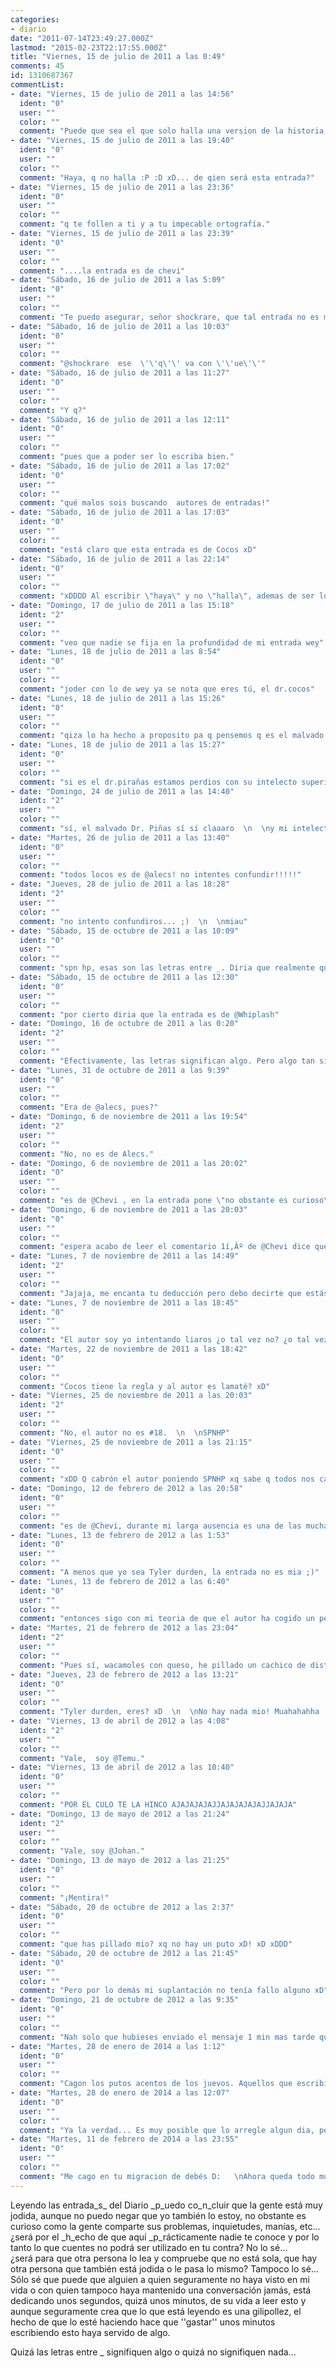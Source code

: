 ```yaml
---
categories:
- diario
date: "2011-07-14T23:49:27.000Z"
lastmod: "2015-02-23T22:17:55.000Z"
title: "Viernes, 15 de julio de 2011 a las 0:49"
comments: 45
id: 1310687367
commentList:
- date: "Viernes, 15 de julio de 2011 a las 14:56"
  ident: "0"
  user: ""
  color: ""
  comment: "Puede que sea el que solo halla una version de la historia, de forma que siempre este a favor del que la escribe. Todos somos mas bien cobardes."
- date: "Viernes, 15 de julio de 2011 a las 19:40"
  ident: "0"
  user: ""
  color: ""
  comment: "Haya, q no halla :P :D xD... de qien será esta entrada?"
- date: "Viernes, 15 de julio de 2011 a las 23:36"
  ident: "0"
  user: ""
  color: ""
  comment: "q te follen a ti y a tu impecable ortografía."
- date: "Viernes, 15 de julio de 2011 a las 23:39"
  ident: "0"
  user: ""
  color: ""
  comment: "....la entrada es de chevi"
- date: "Sábado, 16 de julio de 2011 a las 5:09"
  ident: "0"
  user: ""
  color: ""
  comment: "Te puedo asegurar, señor shockrare, que tal entrada no es mia"
- date: "Sábado, 16 de julio de 2011 a las 10:03"
  ident: "0"
  user: ""
  color: ""
  comment: "@shockrare  ese  \'\'q\'\' va con \'\'ue\'\'"
- date: "Sábado, 16 de julio de 2011 a las 11:27"
  ident: "0"
  user: ""
  color: ""
  comment: "Y q?"
- date: "Sábado, 16 de julio de 2011 a las 12:11"
  ident: "0"
  user: ""
  color: ""
  comment: "pues que a poder ser lo escriba bien."
- date: "Sábado, 16 de julio de 2011 a las 17:02"
  ident: "0"
  user: ""
  color: ""
  comment: "qué malos sois buscando  autores de entradas!"
- date: "Sábado, 16 de julio de 2011 a las 17:03"
  ident: "0"
  user: ""
  color: ""
  comment: "está claro que esta entrada es de Cocos xD"
- date: "Sábado, 16 de julio de 2011 a las 22:14"
  ident: "0"
  user: ""
  color: ""
  comment: "xDDDD Al escribir \"haya\" y no \"halla\", ademas de ser lo correcto, ahorras una letra, al escribir \"q\" no usas letras incorrectas, sino q usas menos, economia lingüística se le llama a eso xD"
- date: "Domingo, 17 de julio de 2011 a las 15:18"
  ident: "2"
  user: ""
  color: ""
  comment: "veo que nadie se fija en la profundidad de mi entrada wey"
- date: "Lunes, 18 de julio de 2011 a las 8:54"
  ident: "0"
  user: ""
  color: ""
  comment: "joder con lo de wey ya se nota que eres tú, el dr.cocos"
- date: "Lunes, 18 de julio de 2011 a las 15:26"
  ident: "0"
  user: ""
  color: ""
  comment: "qiza lo ha hecho a proposito pa q pensemos q es el malvado cocos y sea el dr. piñas..."
- date: "Lunes, 18 de julio de 2011 a las 15:27"
  ident: "0"
  user: ""
  color: ""
  comment: "si es el dr.pirañas estamos perdios con su intelecto superior."
- date: "Domingo, 24 de julio de 2011 a las 14:40"
  ident: "2"
  user: ""
  color: ""
  comment: "sí, el malvado Dr. Piñas sí sí claaaro  \n  \ny mi intelecto superior....  \n  \ntodos locos"
- date: "Martes, 26 de julio de 2011 a las 13:40"
  ident: "0"
  user: ""
  color: ""
  comment: "todos locos es de @alecs! no intentes confundir!!!!!"
- date: "Jueves, 28 de julio de 2011 a las 18:28"
  ident: "2"
  user: ""
  color: ""
  comment: "no intento confundiros... ;)  \n  \nmiau"
- date: "Sábado, 15 de octubre de 2011 a las 10:09"
  ident: "0"
  user: ""
  color: ""
  comment: "spn hp, esas son las letras entre _. Diria que realmente quieren decir algo, ya que si solo estuvieran para confundir, habria mantenido esto a lo largo de toda la entrada, pero solo esta en esas 5, que ademas estan al principio. o tal vez el autor queria justamente que pensase esto?"
- date: "Sábado, 15 de octubre de 2011 a las 12:30"
  ident: "0"
  user: ""
  color: ""
  comment: "por cierto diria que la entrada es de @Whiplash"
- date: "Domingo, 16 de octubre de 2011 a las 0:20"
  ident: "2"
  user: ""
  color: ""
  comment: "Efectivamente, las letras significan algo. Pero algo tan simple que ya no vale la pena que busques el significado.  \n  \nPor cierto, la entrada no es de Whiplash sino mía."
- date: "Lunes, 31 de octubre de 2011 a las 9:39"
  ident: "0"
  user: ""
  color: ""
  comment: "Era de @alecs, pues?"
- date: "Domingo, 6 de noviembre de 2011 a las 19:54"
  ident: "2"
  user: ""
  color: ""
  comment: "No, no es de Alecs."
- date: "Domingo, 6 de noviembre de 2011 a las 20:02"
  ident: "0"
  user: ""
  color: ""
  comment: "es de @Chevi , en la entrada pone \"no obstante es curioso\"... \"es curioso\"!"
- date: "Domingo, 6 de noviembre de 2011 a las 20:03"
  ident: "0"
  user: ""
  color: ""
  comment: "espera acabo de leer el comentario 1í‚Âº de @Chevi dice que no es suya, y encima el autor de la entrada utiliza los ;)...  \nel autor es un monstruo inexistente que se ha formado juntando un pedazo de cada una de nuestras conciencias!!!"
- date: "Lunes, 7 de noviembre de 2011 a las 14:49"
  ident: "2"
  user: ""
  color: ""
  comment: "Jajaja, me encanta tu deducción pero debo decirte que estás errado."
- date: "Lunes, 7 de noviembre de 2011 a las 18:45"
  ident: "0"
  user: ""
  color: ""
  comment: "El autor soy yo intentando liaros ¿o tal vez no? ¿o tal vez sí? ¿o tal vez cocos tenga la regla?"
- date: "Martes, 22 de noviembre de 2011 a las 18:42"
  ident: "0"
  user: ""
  color: ""
  comment: "Cocos tiene la regla y al autor es lamaté? xD"
- date: "Viernes, 25 de noviembre de 2011 a las 20:03"
  ident: "2"
  user: ""
  color: ""
  comment: "No, el autor no es #18.  \n  \nSPNHP"
- date: "Viernes, 25 de noviembre de 2011 a las 21:15"
  ident: "0"
  user: ""
  color: ""
  comment: "xDD Q cabrón el autor poniendo SPNHP xq sabe q todos nos calentaremos la cabeza... pues lo ignoro, ya leeré las observaciones de otros xD"
- date: "Domingo, 12 de febrero de 2012 a las 20:58"
  ident: "0"
  user: ""
  color: ""
  comment: "es de @Chevi, durante mi larga ausencia es una de las muchas cosas que he descubierto..."
- date: "Lunes, 13 de febrero de 2012 a las 1:53"
  ident: "0"
  user: ""
  color: ""
  comment: "A menos que yo sea Tyler durden, la entrada no es mia ;)"
- date: "Lunes, 13 de febrero de 2012 a las 6:40"
  ident: "0"
  user: ""
  color: ""
  comment: "entonces sigo con mi teoria de que el autor ha cogido un pedazo de cada clasico xd"
- date: "Martes, 21 de febrero de 2012 a las 23:04"
  ident: "2"
  user: ""
  color: ""
  comment: "Pues sí, wacamoles con queso, he pillado un cachico de distintos usuarios. ;)  \nmiau"
- date: "Jueves, 23 de febrero de 2012 a las 13:21"
  ident: "0"
  user: ""
  color: ""
  comment: "Tyler durden, eres? xD  \n  \nNo hay nada mio! Muahahahha :D  \nSoy inimitable e.e"
- date: "Viernes, 13 de abril de 2012 a las 4:08"
  ident: "2"
  user: ""
  color: ""
  comment: "Vale,  soy @Temu."
- date: "Viernes, 13 de abril de 2012 a las 10:40"
  ident: "0"
  user: ""
  color: ""
  comment: "POR EL CULO TE LA HINCO AJAJAJAJAJJAJAJAJAJAJJAJAJA"
- date: "Domingo, 13 de mayo de 2012 a las 21:24"
  ident: "2"
  user: ""
  color: ""
  comment: "Vale, soy @Johan."
- date: "Domingo, 13 de mayo de 2012 a las 21:25"
  ident: "0"
  user: ""
  color: ""
  comment: "¡Mentira!"
- date: "Sábado, 20 de octubre de 2012 a las 2:37"
  ident: "0"
  user: ""
  color: ""
  comment: "que has pillado mio? xq no hay un puto xD! xD xDDD"
- date: "Sábado, 20 de octubre de 2012 a las 21:45"
  ident: "0"
  user: ""
  color: ""
  comment: "Pero por lo demás mi suplantación no tenía fallo alguno xD"
- date: "Domingo, 21 de octubre de 2012 a las 9:35"
  ident: "0"
  user: ""
  color: ""
  comment: "Nah solo que hubieses enviado el mensaje 1 min mas tarde que el autor ¡\'\'como no has engañado\'\'!"
- date: "Martes, 28 de enero de 2014 a las 1:12"
  ident: "0"
  user: ""
  color: ""
  comment: "Cagon los putos acentos de los juevos. Aquellos que escribieron sin por razones varias... en serio, son los únicos que se leen con facilidad ahora, los otros tienes que pensar qué vocal acentuada sería D: xD"
- date: "Martes, 28 de enero de 2014 a las 12:07"
  ident: "0"
  user: ""
  color: ""
  comment: "Ya la verdad... Es muy posible que lo arregle algun dia, pero es que es un proceso extremadamente aburrido y lleva mucho tiempo.  \n  \nEl dia que haga una migracion de base de datos sin tener que corregir ningun problema de juego de caracteres..."
- date: "Martes, 11 de febrero de 2014 a las 23:55"
  ident: "0"
  user: ""
  color: ""
  comment: "Me cago en tu migracion de debés D:   \nAhora queda todo mu feo y esque encima quien no trató en su dia de escribir bien es quien ahora está mejor escrito..."
---
```


Leyendo las entrada_s_ del Diario _p_uedo co_n_cluir que la gente está muy jodida, aunque no puedo negar que yo también lo estoy, no obstante es curioso como la gente comparte sus problemas, inquietudes, manías, etc... ¿será por el _h_echo de que aquí _p_rácticamente nadie te conoce y por lo tanto lo que cuentes no podrá ser utilizado en tu contra? No lo sé...   
¿será para que otra persona lo lea y compruebe que no está sola, que hay otra persona que también está jodida o le pasa lo mismo? Tampoco lo sé... Sólo sé que puede que alguien a quien seguramente no haya visto en mi vida o con quien tampoco haya mantenido una conversación jamás, está dedicando unos segundos, quizá unos minutos, de su vida a leer esto y aunque seguramente crea que lo que está leyendo es una gilipollez, el hecho de que lo esté haciendo hace que \'\'gastar\'\' unos minutos escribiendo esto haya servido de algo.  
  
Quizá las letras entre _ signifiquen algo o quizá no signifiquen nada...